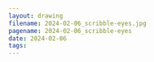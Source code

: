 ```yaml
---
layout: drawing
filename: 2024-02-06_scribble-eyes.jpg
pagename: 2024-02-06_scribble-eyes
date: 2024-02-06
tags:
---
```

